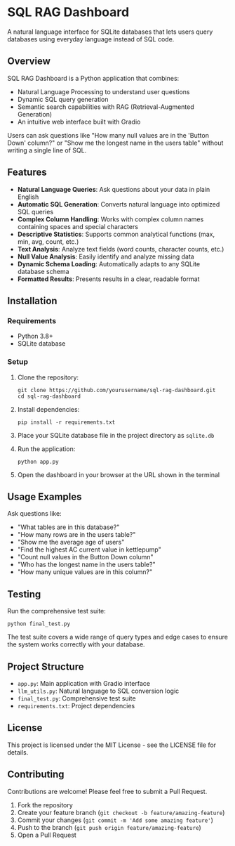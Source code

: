 # SQL RAG Dashboard

A natural language interface for SQLite databases that lets users query databases using everyday language instead of SQL code.

## Overview

SQL RAG Dashboard is a Python application that combines:

- Natural Language Processing to understand user questions
- Dynamic SQL query generation
- Semantic search capabilities with RAG (Retrieval-Augmented Generation)
- An intuitive web interface built with Gradio

Users can ask questions like "How many null values are in the 'Button Down' column?" or "Show me the longest name in the users table" without writing a single line of SQL.

## Features

- **Natural Language Queries**: Ask questions about your data in plain English
- **Automatic SQL Generation**: Converts natural language into optimized SQL queries
- **Complex Column Handling**: Works with complex column names containing spaces and special characters
- **Descriptive Statistics**: Supports common analytical functions (max, min, avg, count, etc.)
- **Text Analysis**: Analyze text fields (word counts, character counts, etc.)
- **Null Value Analysis**: Easily identify and analyze missing data
- **Dynamic Schema Loading**: Automatically adapts to any SQLite database schema
- **Formatted Results**: Presents results in a clear, readable format

## Installation

### Requirements

- Python 3.8+
- SQLite database

### Setup

1. Clone the repository:

   ```
   git clone https://github.com/yourusername/sql-rag-dashboard.git
   cd sql-rag-dashboard
   ```

2. Install dependencies:

   ```
   pip install -r requirements.txt
   ```

3. Place your SQLite database file in the project directory as `sqlite.db`

4. Run the application:

   ```
   python app.py
   ```

5. Open the dashboard in your browser at the URL shown in the terminal

## Usage Examples

Ask questions like:

- "What tables are in this database?"
- "How many rows are in the users table?"
- "Show me the average age of users"
- "Find the highest AC current value in kettlepump"
- "Count null values in the Button Down column"
- "Who has the longest name in the users table?"
- "How many unique values are in this column?"

## Testing

Run the comprehensive test suite:

```
python final_test.py
```

The test suite covers a wide range of query types and edge cases to ensure the system works correctly with your database.

## Project Structure

- `app.py`: Main application with Gradio interface
- `llm_utils.py`: Natural language to SQL conversion logic
- `final_test.py`: Comprehensive test suite
- `requirements.txt`: Project dependencies

## License

This project is licensed under the MIT License - see the LICENSE file for details.

## Contributing

Contributions are welcome! Please feel free to submit a Pull Request.

1. Fork the repository
2. Create your feature branch (`git checkout -b feature/amazing-feature`)
3. Commit your changes (`git commit -m 'Add some amazing feature'`)
4. Push to the branch (`git push origin feature/amazing-feature`)
5. Open a Pull Request
